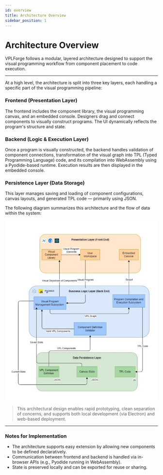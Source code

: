 ```yaml
---
id: overview
title: Architecture Overview
sidebar_position: 1
---
```


# Architecture Overview

VPLForge follows a modular, layered architecture designed to support the visual programming workflow from component placement to code execution.

---

At a high level, the architecture is split into three key layers, each handling a specific part of the visual programming pipeline:


### Frontend (Presentation Layer)
  The frontend includes the component library, the visual programming canvas, and an embedded console. Designers drag and connect components to visually construct programs. The UI dynamically reflects the program's structure and state.


### Backend (Logic & Execution Layer)
  Once a program is visually constructed, the backend handles validation of component connections, transformation of the visual graph into TPL (Typed Programming Language) code, and its compilation into WebAssembly using a Pyodide-based runtime. Execution results are then displayed in the embedded console.


### Persistence Layer (Data Storage)
  This layer manages saving and loading of component configurations, canvas layouts, and generated TPL code — primarily using JSON.

The following diagram summarizes this architecture and the flow of data within the system:

![VPLForge System Architecture](/img/architecture-overview.jpg)

> This architectural design enables rapid prototyping, clean separation of concerns, and supports both local development (via Electron) and web-based deployment.

---

### Notes for Implementation

- The architecture supports easy extension by allowing new components to be defined declaratively.
- Communication between frontend and backend is handled via in-browser APIs (e.g., Pyodide running in WebAssembly).
- State is preserved locally and can be exported for reuse or sharing.
